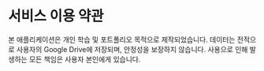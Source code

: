 # 서비스 이용 약관

본 애플리케이션은 개인 학습 및 포트폴리오 목적으로 제작되었습니다.
데이터는 전적으로 사용자의 Google Drive에 저장되며, 안정성을 보장하지 않습니다.
사용으로 인해 발생하는 모든 책임은 사용자 본인에게 있습니다.
